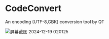 # CodeConvert
An encoding (UTF-8,GBK) conversion tool by QT

![屏幕截图 2024-12-19 020125](https://github.com/user-attachments/assets/4b945521-5b21-42a8-9bce-efebc4e05078)
